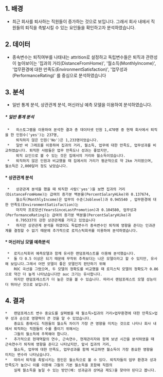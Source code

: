 ## **1. 배경**
*   최근 회사를 퇴사하는 직원들이 증가하는 것으로 보입니다. 그래서 회사 내에서 직원들의 퇴직을 촉발시킬 수 있는 요인들을 확인하고자 분석하였습니다.

## **2. 데이터**
*   종속변수는 퇴직여부를 나태내는 attrition로 설정하고 독립변수들은 퇴직과 관련성이 높아보이는 '집과의 거리(DistanceFromHome)', '월소득(MonthlyIncome)', '업무환경에 대한 만족도(EnvironmentSatisfaction)', '업무성과(PerformanceRating)' 를 중심으로 분석하였습니다


## **3. 분석** 
*  일반 통계 분석, 상관관계 분석, 머신러닝 예측 모델을 이용하여 분석하였습니다.

#####   * 일반 통계 분석
     *   히스토그램을 이용하여 분석한 결과 총 데이터셋 인원 1,470명 중 현재 회사에서 퇴직을 한 인원수('yes')는 237명, 
         퇴직하지 않은 인원('No')은 1,233명이었습니다.
     *   일반 바 그래프를 이용하여 집과의 거리, 월소득, 업무에 대한 만족도, 업무성과를 비교하였습니다. 퇴직한 사람들은 업무 만족도나 성과는 좋았지만, 
         퇴직 요인으로 볼 수 있는 것은 집에서의 거리와 월소득이었습니다. 
     *   퇴직하지 않은 인원과 비교했을 때 집에서의 거리가 평균적으로 약 2km 거리였으며, 월소득은 2,000달러 정도 낮았습니다.
  
####    * 상관관계 분석
     *   상관관계 분석을 했을 때 퇴직한 사람('yes')을 보면 집과의 거리(DistanceFromHome)는 급여의 증가분 백분율(PercentSalaryHike)와 0.137674, 
         월소득(MonthlyIncome)은 업무의 수준(Joblevel)과 0.945540 , 업무환경에 대한 만족도(EnvironmentSatisfaction)는 
         마지막 프로모션(YearsSinceLastPromotion)과 0.104580, 업무성과(PerformanceRating)는 급여의 증가분 백분율(PercentSalaryHike)과 
         0.795337의 강한 상관관계를 가지고 있었습니다
     *   하지만 상관관계 분석을 하였어도 독립변수가 종속변수인 퇴직에 영향을 준다는 인과관계를 결정할 수 없기 때문에 추가적으로 로지스틱회귀를 이용하여 분석하였습니다.
  
####    * 머신러닝 모델 예측분석
     *  로지스틱회귀 예측모델과 함께 유사한 랜덤포레스트를 이용해 분석했습니다.
     *  둘 다 0.5 이상은 되기 때문에 무작위 추측보다는 나은 모델이라고 할 수 있지만, 유사해 보입니다.그래서 어떤 모델이 좋은 모델인지 판단하기 위해 
        ROC 곡선을 그렸으며, 두 모델의 정확도를 비교했을 때 로지스틱 모델의 정확도가 0.86으로 약간 더 높게 나타났습니다만 auc 크기는 유사합니다. 
        하지만 랜덤포레스트가 더 높은 것을 볼 수 있습니다. 따라서 랜덤포레스트 모델 성능이 더 뛰어난 것으로 보입니다.

## **4. 결과**
    *   랜덤포레스트 변수 중요도를 살펴봤을 때 월소득>집과의 거리>업무환경에 대한 만족도>업무 성과 순으로 영향력이 큰 것을 알 수 있었습니다. 
        중요도 중에서도 직원들의 월소득 차이가 가장 큰 영향을 미치는 것으로 나타나 회사 내에서 퇴직하는 직원들의 수를 줄이기 위해서는 
        그들의 월소득에 주목해야 합니다.
    *   추가적으로 현재역할의 연수, 근속연수, 현재관리자와 함께 보낸 시간을 분석하였을 때 근속연수가 퇴직에 영향을 준다고 나타났지만, 앞서 집과의 거리, 
        월소득, 업무에 대한 만족도, 업무성과를 함께 비교하면 월소득이 가장 중요한 영향을 미치는 변수라 나타났습니다.
    *   따라서 퇴직을 촉발시키는 원인은 월소득으로 볼 수 있다. 퇴직자들의 업무 환경과 성과 만족도가 높으니 이를 이용해 그들의 기본 월소득을 포함해 직원의 
        실제 월소득을 높일 수 있는 방안(예: 성과금과 상여금 제도)을 찾아야 된다고 봅니다.
